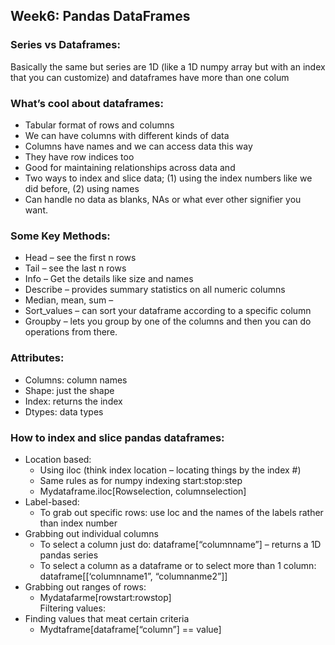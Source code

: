 ## Week6: Pandas DataFrames

### Series vs Dataframes: 
Basically the same but series are 1D (like a 1D numpy array but with an index that you can customize)  and dataframes have more than one colum

### What’s cool about dataframes: 
-	Tabular format of rows and columns
-	We can have columns with different kinds of data
-	Columns have names and we can access data this way 
-	They have row indices too
-	Good for maintaining relationships across data and 
-	Two ways to index and slice data; (1) using the index numbers like we did before, (2) using names
-	Can handle no data as blanks, NAs or what ever other signifier you want. 

### Some Key Methods: 
-	Head – see the first n rows
-   Tail – see the last n rows
-	Info – Get the details like size and names
-	Describe – provides summary statistics on all numeric columns
-	Median, mean, sum  – 
-	Sort_values – can sort your dataframe according to a specific column
-	Groupby – lets you group by one of the columns and then you can do operations from there. 

### Attributes: 
-	Columns: column names
-	Shape: just the shape
-	Index: returns the index
-	Dtypes: data types 

### How to index and slice pandas dataframes: 
-	Location based: 
    - Using iloc (think index location – locating things by the index #)
    - Same rules as for numpy indexing start:stop:step
    - Mydataframe.iloc[Rowselection, columnselection]
-	Label-based: 
    - To grab out specific rows: use loc and the names of the labels rather than index number
-	Grabbing out individual columns
    - To select a column just do: dataframe[“columnname”] – returns a 1D pandas series
    - To select a column as a dataframe or to select more than 1 column: dataframe[[‘columnname1”, “columnanme2”]]
-	Grabbing out ranges of rows:
    - Mydatafarme[rowstart:rowstop]  
Filtering values: 
-	Finding values that meat certain criteria
    -	Mydtaframe[dataframe[“column”] == value] 

